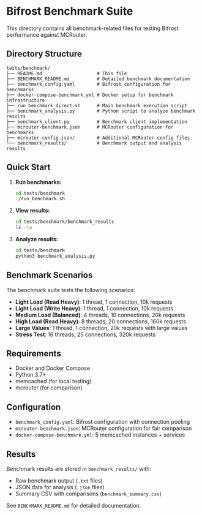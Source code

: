 # Bifrost Benchmark Suite

This directory contains all benchmark-related files for testing Bifrost performance against MCRouter.

## Directory Structure

```
tests/benchmark/
├── README.md                    # This file
├── BENCHMARK_README.md          # Detailed benchmark documentation
├── benchmark_config.yaml        # Bifrost configuration for benchmarks
├── docker-compose-benchmark.yml # Docker setup for benchmark infrastructure
├── run_benchmark_direct.sh      # Main benchmark execution script
├── benchmark_analysis.py        # Python script to analyze benchmark results
├── benchmark_client.py          # Benchmark client implementation
├── mcrouter-benchmark.json      # MCRouter configuration for benchmarks
├── mcrouter-config.json/        # Additional MCRouter config files
└── benchmark_results/           # Benchmark output and analysis results
```

## Quick Start

1. **Run benchmarks:**
   ```bash
   cd tests/benchmark
   ./run_benchmark.sh
   ```

2. **View results:**
   ```bash
   cd tests/benchmark/benchmark_results
   ls -la
   ```

3. **Analyze results:**
   ```bash
   cd tests/benchmark
   python3 benchmark_analysis.py
   ```

## Benchmark Scenarios

The benchmark suite tests the following scenarios:

- **Light Load (Read Heavy)**: 1 thread, 1 connection, 10k requests
- **Light Load (Write Heavy)**: 1 thread, 1 connection, 10k requests
- **Medium Load (Balanced)**: 4 threads, 10 connections, 20k requests
- **High Load (Read Heavy)**: 8 threads, 20 connections, 160k requests
- **Large Values**: 1 thread, 1 connection, 20k requests with large values
- **Stress Test**: 16 threads, 25 connections, 320k requests

## Requirements

- Docker and Docker Compose
- Python 3.7+
- memcached (for local testing)
- mcrouter (for comparison)

## Configuration

- `benchmark_config.yaml`: Bifrost configuration with connection pooling
- `mcrouter-benchmark.json`: MCRouter configuration for fair comparison
- `docker-compose-benchmark.yml`: 5 memcached instances + services

## Results

Benchmark results are stored in `benchmark_results/` with:
- Raw benchmark output (`.txt` files)
- JSON data for analysis (`.json` files)
- Summary CSV with comparisons (`benchmark_summary.csv`)

See `BENCHMARK_README.md` for detailed documentation.